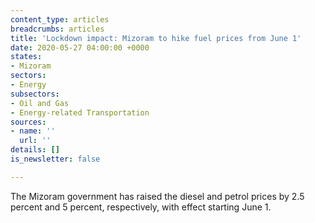 ```yaml
---
content_type: articles
breadcrumbs: articles
title: 'Lockdown impact: Mizoram to hike fuel prices from June 1'
date: 2020-05-27 04:00:00 +0000
states:
- Mizoram
sectors:
- Energy
subsectors:
- Oil and Gas
- Energy-related Transportation
sources:
- name: ''
  url: ''
details: []
is_newsletter: false

---
```

The Mizoram government has raised the diesel and petrol prices by 2.5 percent and 5 percent, respectively, with effect starting June 1.
